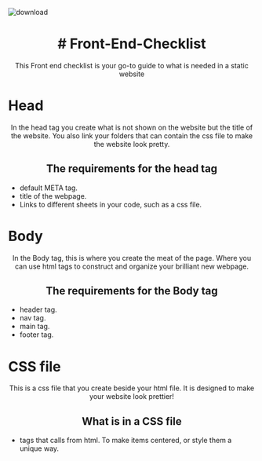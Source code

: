 <!DOCTYPE html>
<html>
 <head>
  
 </head>
 <body>

 ![download](https://github.com/Mstanic05/Front-End-Checklist/assets/113495229/d483fc86-e810-4825-a648-20ad96611359) 

<h1 align="center"># Front-End-Checklist</h1>

<p align="center">This Front end checklist is your go-to guide to what is needed in a static website</p>

 # Head

<p align="center">In the head tag you create what is not shown on the website but the title of the website. You also link your folders that can contain the css file to make the website look pretty.</p>

 <h2 align="center">The requirements for the head tag</h2>

 <ul>
  <li>default META tag.</li>
  <li>title of the webpage.</li>
  <li>Links to different sheets in your code, such as a css file.</li>
  
 </ul>

 # Body
<p align="center">In the Body tag, this is where you create the meat of the page. Where you can use html tags to construct and organize your brilliant new webpage.</p>

<h2 align="center">The requirements for the Body tag</h2>
<ul>
  <li>header tag.</li>
  <li>nav tag.</li>
  <li>main tag.</li>
  <li>footer tag.</li>
</ul>

# CSS file
<p align="center"> This is a css file that you create beside your html file. It is designed to make your website look prettier!</p>
<h2 align="center">What is in a CSS file</h2>
<ul>
  <li>tags that calls from html. To make items centered, or style them a unique way.</li>
  
</ul>
</body>
 </html>
